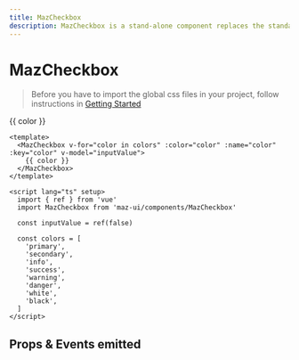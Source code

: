 ```yaml
---
title: MazCheckbox
description: MazCheckbox is a stand-alone component replaces the standard html input checkbox. Color option available
---
```


# MazCheckbox

> Before you have to import the global css files in your project, follow instructions in [Getting Started](./../guide/getting-started.md)

<MazCheckbox v-for="color in colors" :color="color" :id="color" :name="color" :key="color" v-model="inputValue" style="margin-bottom: 12px;">
  {{ color }}
</MazCheckbox>

<script lang="ts" setup>
  import { ref } from 'vue'
  const inputValue = ref(false)

  const colors = [
    'primary',
    'secondary',
    'info',
    'success',
    'warning',
    'danger',
    'white',
    'black',
  ]
</script>

```vue
<template>
  <MazCheckbox v-for="color in colors" :color="color" :name="color" :key="color" v-model="inputValue">
    {{ color }}
  </MazCheckbox>
</template>

<script lang="ts" setup>
  import { ref } from 'vue'
  import MazCheckbox from 'maz-ui/components/MazCheckbox'

  const inputValue = ref(false)

  const colors = [
    'primary',
    'secondary',
    'info',
    'success',
    'warning',
    'danger',
    'white',
    'black',
  ]
</script>
```

## Props & Events emitted

<ComponentPropDoc component="MazCheckbox" />